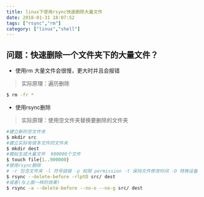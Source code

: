 ```yaml
---
title: linux下使用rsync快速删除大量文件
date: 2018-01-31 18:07:52
tags: ["rsync","rm"]
category: ["linux","shell"]
---
```


## 问题：快速删除一个文件夹下的大量文件？
* 使用rm 大量文件会很慢，更大时并且会报错
> 实际原理：遍历删除

```bash
$ rm -fr *
```
<!--more-->
* 使用rsync删除
> 实际原理：使用空文件夹替换要删除的文件夹



```bash
#建立新的空文件夹
$ mkdir src
#建立实际有很多文件的文件夹
$ mkdir dest
#模拟生成大量文件  900000个文件
$ touch file{1..900000}
#使用rsync删除
# -r 包含文件夹 -l 符号链接 -p 权限 permission -t 保持文件修改时间 -D 特殊设备
$ rsync --delete-before -rlptD src/ dest
#或者(与上面一样的效果)
$ rsync -a --delete-before --no-o --no-g src/ dest
```
